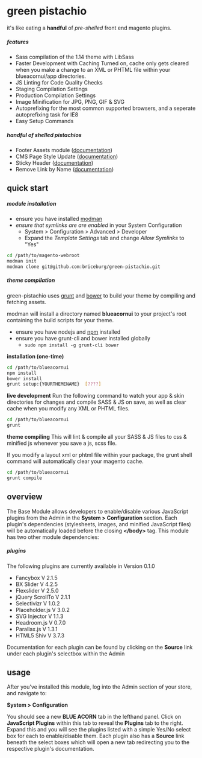 # green pistachio

it's like eating a **handful** of _pre-shelled_ front end magento plugins. 

##### features
* Sass compilation of the 1.14 theme with LibSass
* Faster Development with Caching Turned on, cache only gets cleared when you make a change to an XML or PHTML file within your blueacornui/app directories.
* JS Linting for Code Quality Checks
* Staging Compilation Settings
* Production Compilation Settings
* Image Minification for JPG, PNG, GIF & SVG
* Autoprefixing for the most common supported browsers, and a seperate autoprefixing task for IE8
* Easy Setup Commands

##### handful of shelled pistachios
* Footer Assets module ([documentation](https://github.com/BlueAcornInc/ba-footer-assets/tree/master))
* CMS Page Style Update ([documentation](https://github.com/BlueAcornInc/gp-cms-page-style-update/tree/master))
* Sticky Header ([documentation](https://github.com/BlueAcornInc/gp-stickyheader/tree/master))
* Remove Link by Name ([documentation](https://github.com/BlueAcornInc/gp-remove-link-by-name/tree/master))

## quick start

##### module installation
* ensure you have installed [modman](https://github.com/colinmollenhour/modman)
* *ensure that symlinks are are enabled* in your System Configuration
  * System > Configuration > Advanced > Developer
  * Expand the *Template Settings* tab and change *Allow Symlinks* to "Yes"

```sh
cd /path/to/magento-webroot
modman init
modman clone git@github.com:briceburg/green-pistachio.git
```

##### theme compilation

green-pistachio uses [grunt](http://gruntjs.com/) and [bower](http://bower.io/) to build your theme by compiling and fetching assets. 

modman will install a directory named **blueacornui** to your project's root containing the build scripts for your theme.

* ensure you have nodejs and [npm](https://www.npmjs.com/) installed
* ensure you have grunt-cli and bower installed globally
  * `sudo npm install -g grunt-cli bower`

**installation (one-time)**
```sh
cd /path/to/blueacornui
npm install
bower install
grunt setup:{YOURTHEMENAME}  [????]
```

**live development**
Run the following command to watch your app & skin directories for changes and compile SASS & JS on save, as well as clear cache when you modify any XML or PHTML files.

```sh
cd /path/to/blueacornui
grunt
```


**theme compiling**
This will lint & compile all your SASS & JS files to css & minified js whenever you save a js, scss file.
	
If you modify a layout xml or phtml file within your package, the grunt shell command will automatically clear your magento cache.

```sh
cd /path/to/blueacornui
grunt compile
```

## overview

The Base Module allows developers to enable/disable various JavaScript plugins from the Admin in the **System > Configuration** section. Each plugin's dependencies (stylesheets, images, and minified JavaScript files) will be automatically loaded before the closing **&lt;/body&gt;** tag. This module has two other module dependencies:

##### plugins
The following plugins are currently available in Version 0.1.0

* Fancybox V 2.1.5
* BX Slider V 4.2.5
* Flexslider V 2.5.0
* jQuery ScrollTo V 2.1.1
* Selectivizr V 1.0.2
* Placeholder.js V 3.0.2
* SVG Injector V 1.1.3
* Headroom.js V 0.7.0
* Parallax.js V 1.3.1
* HTML5 Shiv V 3.7.3

Documentation for each plugin can be found by clicking on the **Source** link under each plugin's selectbox within the Admin



## usage
After you've installed this module, log into the Admin section of your store, and navigate to:

**System > Configuration**

You should see a new **BLUE ACORN** tab in the lefthand panel. Click on **JavaScript Plugins** within this tab to reveal the **Plugins** tab to the right. Expand this and you will see the plugins listed with a simple Yes/No select box for each to enable/disable them. Each plugin also has a **Source** link beneath the select boxes which will open a new tab redirecting you to the respective plugin's documentation.
